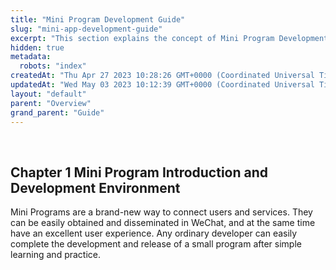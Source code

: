 ```yaml
---
title: "Mini Program Development Guide"
slug: "mini-app-development-guide"
excerpt: "This section explains the concept of Mini Program Development Guide."
hidden: true
metadata: 
  robots: "index"
createdAt: "Thu Apr 27 2023 10:28:26 GMT+0000 (Coordinated Universal Time)"
updatedAt: "Wed May 03 2023 10:12:39 GMT+0000 (Coordinated Universal Time)"
layout: "default"
parent: "Overview"
grand_parent: "Guide"
---
```

​

## Chapter 1 Mini Program Introduction and Development Environment

Mini Programs are a brand-new way to connect users and services. They can be easily obtained and disseminated in WeChat, and at the same time have an excellent user experience. Any ordinary developer can easily complete the development and release of a small program after simple learning and practice.
